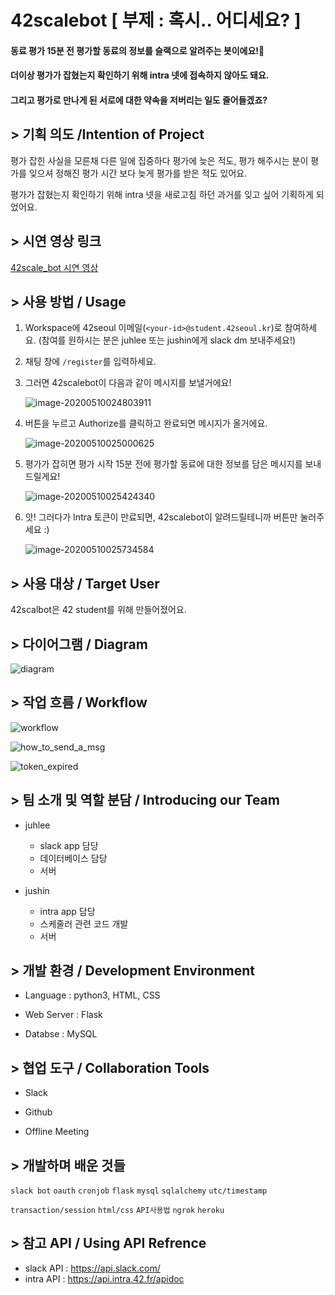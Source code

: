 # 42scalebot [ 부제 : 혹시.. 어디세요? ]

#### 동료 평가 15분 전 평가할 동료의 정보를 슬랙으로 알려주는 봇이에요!🤖

#### 더이상 평가가 잡혔는지 확인하기 위해 intra 넷에 접속하지 않아도 돼요.

#### 그리고 평가로 만나게 된 서로에 대한 약속을 저버리는 일도 줄어들겠죠?



## > 기획 의도 /Intention of Project

평가 잡힌 사실을 모른채 다른 일에 집중하다 평가에 늦은 적도, 평가 해주시는 분이 평가를 잊으셔 정해진 평가 시간 보다 늦게 평가를 받은 적도 있어요.

평가가 잡혔는지 확인하기 위해 intra 넷을 새로고침 하던 과거를 잊고 싶어 기획하게 되었어요.



## > 시연 영상 링크

[42scale_bot 시연 영상](https://youtu.be/NIMVpoDA8C8)



## > 사용 방법 / Usage


1.  Workspace에 42seoul 이메일(```<your-id>@student.42seoul.kr```)로 참여하세요. 
(참여를 원하시는 분은 juhlee 또는 jushin에게 slack dm 보내주세요!)

2. 채팅 창에 ```/register```를 입력하세요.

3. 그러면 42scalebot이 다음과 같이 메시지를 보낼거에요!

   ![image-20200510024803911](img/image-20200510024803911.png)

4. 버튼을 누르고 Authorize를 클릭하고 완료되면 메시지가 올거에요.

   ![image-20200510025000625](img/image-20200510025000625.png)

5. 평가가 잡히면 평가 시작 15분 전에 평가할 동료에 대한 정보를 담은 메시지를 보내드릴게요!

   ![image-20200510025424340](img/image-20200510025424340.png)

6. 앗! 그러다가 Intra 토큰이 만료되면, 42scalebot이 알려드릴테니까 버튼만 눌러주세요 :)

   ![image-20200510025734584](img/image-20200510025734584.png)



## > 사용 대상 / Target User


42scalbot은 42 student를 위해 만들어졌어요.



 ## > 다이어그램 / Diagram

![diagram](img/diagram.png)



## > 작업 흐름 /  Workflow

![workflow](img/workflow.png)

![how_to_send_a_msg](img/how_to_send_a_msg.png)

![token_expired](img/token_expired.png)



## > 팀 소개 및 역할 분담 / Introducing our Team


- juhlee

  - slack app 담당
  - 데이터베이스 담당
  - 서버

- jushin

  - intra app 담당
  - 스케줄러 관련 코드 개발
  - 서버


## > 개발 환경 / Development Environment

- Language : python3, HTML, CSS

- Web Server : Flask

- Databse : MySQL



## > 협업 도구 / Collaboration Tools

- Slack

- Github

- Offline Meeting



## > 개발하며 배운 것들


```slack bot``` 	```oauth```	```cronjob``` 	```flask```	```mysql```	```sqlalchemy```	```utc/timestamp```

```transaction/session```	```html/css```	```API사용법``` 	```ngrok```     ```heroku```



## > 참고 API / Using API Refrence


- slack API : https://api.slack.com/
- intra API : https://api.intra.42.fr/apidoc
